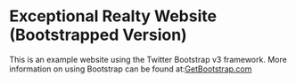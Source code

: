 # Exceptional Realty Website (Bootstrapped Version)

This is an example website using the Twitter Bootstrap v3 framework.
More information on using Bootstrap can be found at:[GetBootstrap.com](http://getbootstrap.com)
